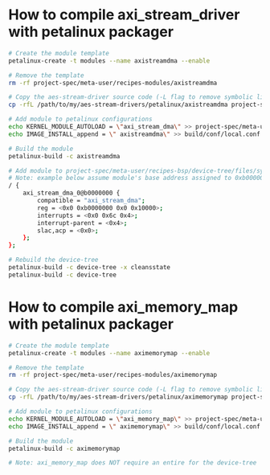 <!--- ########################################################################################### -->

# How to compile axi_stream_driver with petalinux packager

```bash
# Create the module template
petalinux-create -t modules --name axistreamdma --enable 

# Remove the template
rm -rf project-spec/meta-user/recipes-modules/axistreamdma

# Copy the aes-stream-driver source code (-L flag to remove symbolic links)
cp -rfL /path/to/my/aes-stream-drivers/petalinux/axistreamdma project-spec/meta-user/recipes-modules/axistreamdma

# Add module to petalinux configurations
echo KERNEL_MODULE_AUTOLOAD = \"axi_stream_dma\" >> project-spec/meta-user/conf/petalinuxbsp.conf
echo IMAGE_INSTALL_append = \" axistreamdma\" >> build/conf/local.conf

# Build the module
petalinux-build -c axistreamdma

# Add module to project-spec/meta-user/recipes-bsp/device-tree/files/system-user.dtsi
# Note: example below assume module's base address assigned to 0xb0000000 in Xilinx IP core
/ {
	axi_stream_dma_0@b0000000 {
		compatible = "axi_stream_dma";
		reg = <0x0 0xb0000000 0x0 0x10000>;
		interrupts = <0x0 0x6c 0x4>;
		interrupt-parent = <0x4>;
		slac,acp = <0x0>;
	};
};

# Rebuild the device-tree
petalinux-build -c device-tree -x cleansstate
petalinux-build -c device-tree

```

<!--- ########################################################################################### -->

# How to compile axi_memory_map with petalinux packager

```bash
# Create the module template
petalinux-create -t modules --name aximemorymap --enable 

# Remove the template
rm -rf project-spec/meta-user/recipes-modules/aximemorymap

# Copy the aes-stream-driver source code (-L flag to remove symbolic links)
cp -rfL /path/to/my/aes-stream-drivers/petalinux/aximemorymap project-spec/meta-user/recipes-modules/aximemorymap

# Add module to petalinux configurations
echo KERNEL_MODULE_AUTOLOAD = \"axi_memory_map\" >> project-spec/meta-user/conf/petalinuxbsp.conf
echo IMAGE_INSTALL_append = \" aximemorymap\" >> build/conf/local.conf

# Build the module
petalinux-build -c aximemorymap

# Note: axi_memory_map does NOT require an entire for the device-tree
```

<!--- ########################################################################################### -->
